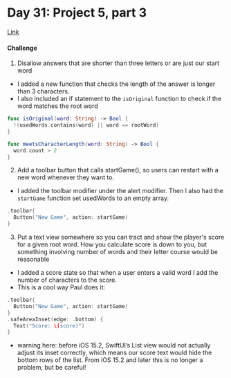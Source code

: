 # Day 31: Project 5, part 3
[Link](https://www.hackingwithswift.com/100/swiftui/31)

#### Challenge
1. Disallow answers that are shorter than three letters or are just our start word
* I added a new function that checks the length of the answer is longer than 3 characters.
* I also included an if statement to the `isOriginal` function to check if the word matches the root word
``` swift
func isOriginal(word: String) -> Bool {
  !(usedWords.contains(word) || word == rootWord)
}

func meetsCharacterLength(word: String) -> Bool {
  word.count > 2
}
```

2. Add a toolbar button that calls startGame(), so users can restart with a new word whenever they want to.
* I added the toolbar modifier under the alert modifier. Then I also had the `startGame` function set usedWords to an empty array.
``` swift
.toolbar{
  Button("New Game", action: startGame)
}
```

3. Put a text view somewhere so you can tract and show the player's score for a given root word. How you calculate score is down to you, but something involving number of words and their letter course would be reasonable 
* I added a score state so that when a user enters a valid word I add the number of characters to the score.
* This is a cool way Paul does it:
``` swift
.toolbar{
  Button("New Game", action: startGame)
}
.safeAreaInset(edge: .bottom) {
  Text("Score: \(score)")
}
```
* warning here: before iOS 15.2, SwiftUI’s List view would not actually adjust its inset correctly, which means our score text would hide the bottom rows of the list. From iOS 15.2 and later this is no longer a problem, but be careful!